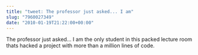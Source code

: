 ```yaml
---
title: "tweet: The professor just asked... I am"
slug: "7960027349"
date: "2010-01-19T21:22:00+00:00"
---
```

The professor just asked... I am the only student in this packed lecture room thats hacked a project with more than a million lines of code.